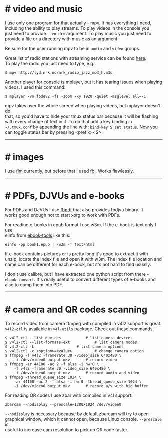 
# # video and music

I use only one program for that actually - mpv. It has everything I need,  
including the ability to play streams. To play videos in the console you  
just need to provide `--vo drm` argument.  To play music you just need to  
provide a file or a directory with music as an argument.

Be sure for the user running mpv to be in `audio` and `video` groups.  

Great list of radio stations with streaming service can be found [here][00].  
To play the radio you just need to type, e.g.:
```
$ mpv http://lyd.nrk.no/nrk_radio_jazz_mp3_h.m3u
```

Another player for console is mplayer, but it has tearing issues when playing  
videos. I used this command:
```
$ mplayer -vo fbdev2 -fs -zoom -xy 1920 -quiet -msglevel all=-1
```
mpv takes over the whole screen when playing videos, but mplayer doesn't do  
that, so you'd have to hide your tmux status bar because it will be flashing  
with every change of text in it. To do that add a key binding in  
`~/.tmux.conf` by appending the line with: `bind-key S set status`. Now you  
can toggle status bar by pressing \<prefix\>\<S\>.

[00]:https://www.liveradio.ie/countries

-------------------------------------------------------------------------------

# # images

I use [fim][10] currently, but before that I used [fbi][11]. Works flawlessly.  


[10]:https://savannah.nongnu.org/projects/fbi-improved
[11]:https://www.kraxel.org/blog/linux/fbida

-------------------------------------------------------------------------------

# # PDFs, DJVUs and e-books

For PDFs and DJVUs I use [fbpdf][20] that also provides fbdjvu binary. It  
works good enough not to start xorg to work with PDFs.

For reading e-books in epub format I use w3m. If the e-book is text only I use  
einfo from [ebook-tools][21] like this:
```
einfo -pp book1.epub | \w3m -T text/html
```

If e-book contains pictures or is pretty long it's good to extract it with  
unzip, locate the index file and open it with w3m. The index file location and  
name can be different for each e-book, but it's not hard to find usually.

I don't use calibre, but I have extracted one python script from there -  
`ebook-convert`. It's really useful to convert different types of e-books and  
also to dump them into PDF.

[20]:https://sourceforge.net/projects/ebook-tools/
[21]:https://github.com/aligrudi/fbpdf

-------------------------------------------------------------------------------

# # camera and QR codes scanning

To record video from camera ffmpeg with compiled in v4l2 support is great.  
`v4l2-ctl` is available in `v4l-utils` package. Check out these commands:
```
$ v4l2-ctl --list-devices			# list camera devices
$ v4l2-ctl --list-formats-ext			# list camera modes
$ v4l2-ctl -L					# list camera options
$ v4l2-ctl -c <option>=<value>			# change camera option
$ ffmpeg -f v4l2 -framerate 30 -video_size 640x480 \
	-i /dev/video0 output.mkv		# record video
$ ffmpeg -ar 44100 -ac 2 -f alsa -i hw:0 \
	-f v4l2 -framerate 30 -video_size 640x480 \
	-i /dev/video0 output.mkv 		# record audio and video
$ ffmpeg -thread_queue_size 1024 \
	-ar 44100 -ac 2 -f alsa -i hw:0 -thread_queue_size 1024 \
	-i /dev/video0 output.mkv 		# record a/v with big buffer
```

For reading QR codes I use zbar with compiled in v4l support:
```
zbarcam --nodisplay --prescale=1280x1024 /dev/video0
```
`--nodisplay` is necessary because by default zbarcam will try to open  
graphical window, which it cannot open, because Linux console. `--prescale` is  
useful to increase cam resolution to pick up QR code faster.

